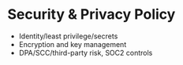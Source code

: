 # Security & Privacy Policy

- Identity/least privilege/secrets
- Encryption and key management
- DPA/SCC/third-party risk, SOC2 controls
